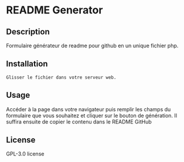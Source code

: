 #  README Generator

## Description
Formulaire générateur de readme pour github en un unique fichier php. 

## Installation
```
Glisser le fichier dans votre serveur web.
```

## Usage
Accéder à la page dans votre navigateur puis remplir les champs du formulaire que vous souhaitez et cliquer sur le bouton de génération.
Il suffira ensuite de copier le contenu dans le README GitHub

## License
 GPL-3.0 license

